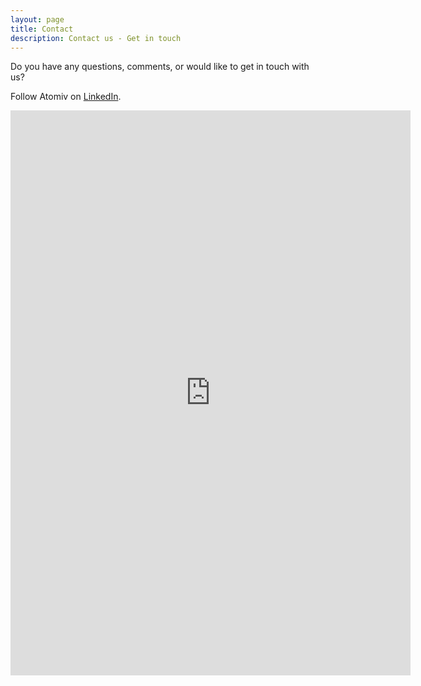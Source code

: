 ```yaml
---
layout: page
title: Contact
description: Contact us - Get in touch
---
```


Do you have any questions, comments, or would like to get in touch with us?

<!-- Feel free to contact us by sending an email to Valentina Cupać, Founder at Atomiv at <a href="mailto:valentina.cupac@optivem.com?Subject=Message" target="_top" role="button">valentina.cupac@optivem.com</a>.  -->

Follow Atomiv on <a href="https://www.linkedin.com/company/atomiv" target="_blank">LinkedIn</a>.

<!-- We look forward to hearing from you! -->

<div class="container px-0 pt-2 pt-md-4 mt-4 mb-n5 mb-sm-n4 text-center" id="contact">
  <iframe src="https://docs.google.com/forms/d/e/1FAIpQLSeigK4fwhZPYUv0iRoleoRTPrrMSftGYHmEBAB8AGNg88SkjA/viewform?embedded=true" width="640" height="904" frameborder="0" marginheight="0" marginwidth="0">Loading…</iframe>
</div>
	
